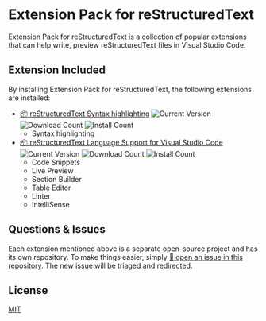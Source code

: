 # Extension Pack for reStructuredText

Extension Pack for reStructuredText is a collection of popular extensions that can help write, preview reStructuredText files in Visual Studio Code.

## Extension Included

By installing Extension Pack for reStructuredText, the following extensions are installed:

- [📦 reStructuredText Syntax highlighting](https://marketplace.visualstudio.com/items?itemName=trond-snekvik.simple-rst) ![Current Version](https://img.shields.io/visual-studio-marketplace/v/trond-snekvik.simple-rst.svg) ![Download Count](https://img.shields.io/visual-studio-marketplace/d/trond-snekvik.simple-rst.svg) ![Install Count](https://img.shields.io/visual-studio-marketplace/i/trond-snekvik.simple-rst.svg)
    - Syntax highlighting
- [📦 reStructuredText Language Support for Visual Studio Code](https://marketplace.visualstudio.com/items?itemName=lextudio.restructuredtext) ![Current Version](https://img.shields.io/visual-studio-marketplace/v/lextudio.restructuredtext.svg) ![Download Count](https://img.shields.io/visual-studio-marketplace/d/lextudio.restructuredtext.svg) ![Install Count](https://img.shields.io/visual-studio-marketplace/i/lextudio.restructuredtext.svg) 
    - Code Snippets
    - Live Preview
    - Section Builder
    - Table Editor
    - Linter
    - IntelliSense

## Questions & Issues

Each extension mentioned above is a separate open-source project and has its own repository. To make things easier, simply [🙋 open an issue in this repository](https://github.com/lextudio/vscode-restructuredtext-pack/issues). The new issue will be triaged and redirected.

## License

[MIT](https://github.com/lextudio/vscode-restructuredtext-pack/blob/master/LICENSE.txt)
